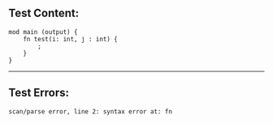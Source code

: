 
Test Content: 
-------------------------
```
mod main (output) {
    fn test(i: int, j : int) {
        ;
    }
}
```
------------------------

Test Errors:
-------------------------
```
scan/parse error, line 2: syntax error at: fn
```
